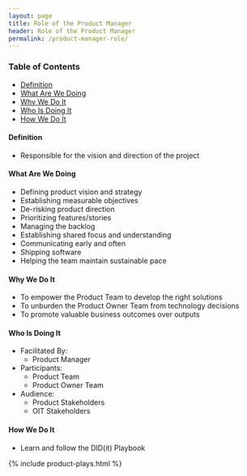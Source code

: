 ```yaml
---
layout: page
title: Role of the Product Manager
header: Role of the Product Manager
permalink: /product-manager-role/
---
```

<div class="row">
    <div class="col-md-3">
        <div class="toc">
            <h3>Table of Contents</h3>
                <ul>
                    <li>
                        <a href="#Definition">
                            Definition
                        </a>
                    </li>
                    <li>
                        <a href="#What">
                            What Are We Doing
                        </a>
                    </li>
                    <li>
                        <a href="#Why">
                            Why We Do It
                        </a>
                    </li>
                    <li>
                        <a href="#Who">
                            Who Is Doing It
                        </a>
                    </li>
                    <li>
                        <a href="#How">
                            How We Do It
                        </a>
                    </li>
                   </ul>
        </div>
    </div>
    <div class="col-md-6">
        <h4 class="Definition" id="Definition">
            Definition
        </h4>
		<ul>
			<li>Responsible for the vision and direction of the project</li>
		</ul>
        <h4 class="What" id="What">
            What Are We Doing
        </h4>
	<ul>
        <li>Defining product vision and strategy</li>
        <li>Establishing measurable objectives</li>
        <li>De-risking product direction</li>
        <li>Prioritizing features/stories</li>
        <li>Managing the backlog</li>
        <li>Establishing shared focus and understanding</li>
        <li>Communicating early and often</li>
        <li>Shipping software</li>
        <li>Helping the team maintain sustainable pace</li>
	</ul>
        <h4 class="Why" id="Why">
            Why We Do It
        </h4>
            <ul>
                <li>To empower the Product Team to develop the right solutions</li>
                <li>To unburden the Product Owner Team from technology decisions</li>
                <li>To promote valuable business outcomes over outputs</li>
	        </ul>
        <h4 class="Who" id="Who">
            Who Is Doing It
        </h4>
            <ul>
                <li>Facilitated By:
    	            <ul>
        	            <li>Product Manager</li>
    	            </ul>
                 </li>
                <li>Participants:
    	            <ul>
                      <li>Product Team</li>
                      <li>Product Owner Team</li>
                  </ul>    
                </li>
                <li>Audience:
    	            <ul>
                      <li>Product Stakeholders</li>
                      <li>OIT Stakeholders</li>
                  </ul>    
                </li>
            </ul>
        <h4 class="How" id="How">
            How We Do It
        </h4>
            <ul>
               <li>Learn and follow the DID(it) Playbook</li>
            </ul>
    </div>
    <div class="col-md-3">
        {% include product-plays.html %}
    </div>
</div>
